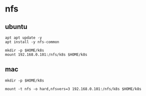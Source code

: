# nfs

## ubuntu

```shell
apt apt update -y
apt install -y nfs-common

mkdir -p $HOME/k8s
mount 192.168.0.101:/nfs/k8s $HOME/k8s
```

## mac

```shell
mkdir -p $HOME/k8s

mount -t nfs -o hard,nfsvers=3 192.168.0.101:/nfs/k8s $HOME/k8s
```